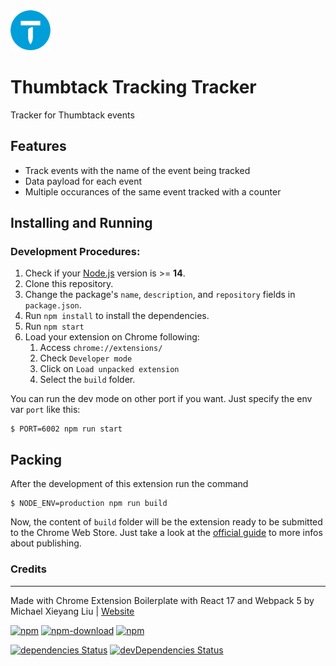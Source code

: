 <img src="src/assets/img/icon-128.png" width="64"/>

# Thumbtack Tracking Tracker

Tracker for Thumbtack events

## Features

- Track events with the name of the event being tracked
- Data payload for each event
- Multiple occurances of the same event tracked with a counter

## Installing and Running

### Development Procedures:

1. Check if your [Node.js](https://nodejs.org/) version is >= **14**.
2. Clone this repository.
3. Change the package's `name`, `description`, and `repository` fields in `package.json`.
4. Run `npm install` to install the dependencies.
5. Run `npm start`
6. Load your extension on Chrome following:
   1. Access `chrome://extensions/`
   2. Check `Developer mode`
   3. Click on `Load unpacked extension`
   4. Select the `build` folder.

You can run the dev mode on other port if you want. Just specify the env var `port` like this:

```
$ PORT=6002 npm run start
```

## Packing

After the development of this extension run the command

```
$ NODE_ENV=production npm run build
```

Now, the content of `build` folder will be the extension ready to be submitted to the Chrome Web Store. Just take a look at the [official guide](https://developer.chrome.com/webstore/publish) to more infos about publishing.

### Credits

---

Made with Chrome Extension Boilerplate with React 17 and Webpack 5
by Michael Xieyang Liu | [Website](https://lxieyang.github.io)

[![npm](https://img.shields.io/npm/v/chrome-extension-boilerplate-react)](https://www.npmjs.com/package/chrome-extension-boilerplate-react)
[![npm-download](https://img.shields.io/npm/dw/chrome-extension-boilerplate-react)](https://www.npmjs.com/package/chrome-extension-boilerplate-react)
[![npm](https://img.shields.io/npm/dm/chrome-extension-boilerplate-react)](https://www.npmjs.com/package/chrome-extension-boilerplate-react)

[![dependencies Status](https://david-dm.org/lxieyang/chrome-extension-boilerplate-react/status.svg)](https://david-dm.org/lxieyang/chrome-extension-boilerplate-react)
[![devDependencies Status](https://david-dm.org/lxieyang/chrome-extension-boilerplate-react/dev-status.svg)](https://david-dm.org/lxieyang/chrome-extension-boilerplate-react?type=dev)
